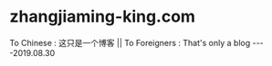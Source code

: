 # zhangjiaming-king.com
To Chinese : 这只是一个博客  ||   To Foreigners : That's only a blog      ----2019.08.30
